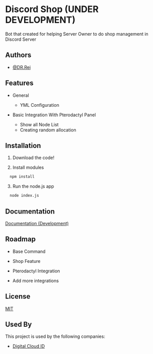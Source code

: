 # Discord Shop (UNDER DEVELOPMENT)

Bot that created for helping Server Owner to do shop management in Discord Server

## Authors

-   [@DR.Rei](https://github.com/Dr-Rei)

## Features

-   General

    -   YML Configuration

-   Basic Integration With Pterodactyl Panel

    -   Show all Node List
    -   Creating random allocation

## Installation

1. Download the code!

2. Install modules

```bash
  npm install

```

3. Run the node.js app

```bash
  node index.js

```

## Documentation

[Documentation (Development)](https://github.com/Dr-Rei/Discord-Shop/wiki)

## Roadmap

-   Base Command

-   Shop Feature

-   Pterodactyl Integration

-   Add more integrations

## License

[MIT](https://github.com/Dr-Rei/Discord-Shop/blob/main/LICENSE)

## Used By

This project is used by the following companies:

-   [Digital Cloud ID](https://digital-cloud.tech)
